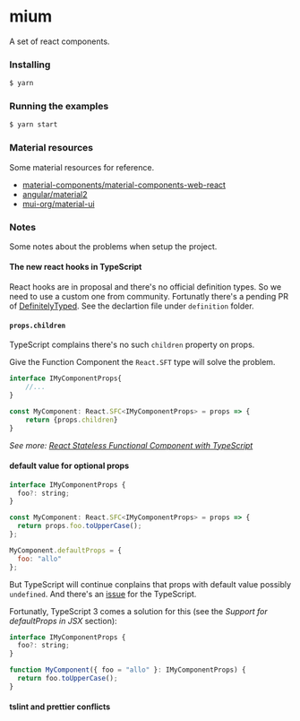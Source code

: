 mium
===

A set of react components.


### Installing

```sh
$ yarn
```

### Running the examples

```sh
$ yarn start
```


### Material resources

Some material resources for reference.

- [material-components/material-components-web-react](https://github.com/material-components/material-components-web-react)
- [angular/material2](https://github.com/angular/material2)
- [mui-org/material-ui](https://github.com/mui-org/material-ui)


### Notes

Some notes about the problems when setup the project.

#### The new react hooks in TypeScript

React hooks are in proposal and there's no official definition types. So we need to use a custom one from community.
Fortunatly there's a pending PR of [DefinitelyTyped](https://github.com/DefinitelyTyped/DefinitelyTyped/pull/30057).
See the declartion file under `definition` folder.

#### `props.children`

TypeScript complains there's no such `children` property on props.

Give the Function Component the `React.SFT` type will solve the problem.

```js
interface IMyComponentProps{
    //...
}

const MyComponent: React.SFC<IMyComponentProps> = props => {
    return {props.children}
}
```

_See more: [React Stateless Functional Component with TypeScript](https://medium.com/@ethan_ikt/react-stateless-functional-component-with-typescript-ce5043466011)_


#### default value for optional props

```js
interface IMyComponentProps {
  foo?: string;
}

const MyComponent: React.SFC<IMyComponentProps> = props => {
  return props.foo.toUpperCase();
};

MyComponent.defaultProps = {
  foo: "allo"
};
```

But TypeScript will continue conplains that props with default value possibly `undefined`.
And there's an [issue](https://github.com/Microsoft/TypeScript/issues/23812) for the TypeScript.

Fortunatly, TypeScript 3 comes a solution for this (see the _Support for defaultProps in JSX_ section):

```js
interface IMyComponentProps {
  foo?: string;
}

function MyComponent({ foo = "allo" }: IMyComponentProps) {
  return foo.toUpperCase();
}
```


#### tslint and prettier conflicts

